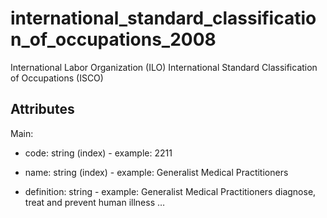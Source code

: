 # international_standard_classification_of_occupations_2008


International Labor Organization (ILO) International Standard Classification of Occupations (ISCO)


## Attributes

Main:

  * code: string (index) - example: 2211

  * name: string (index) - example: Generalist Medical Practitioners

  * definition: string - example: Generalist Medical Practitioners diagnose, treat and prevent human illness …

